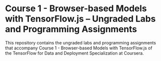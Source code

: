Course 1 - Browser-based Models with TensorFlow.js – Ungraded Labs and Programming Assignments
===========================================================================

This repository contains the ungraded labs and programming assignments that accompany Course 1 - Browser-based Models with TensorFlow.js of the TensorFlow for Data and Deployment Specialization at Coursera. 
